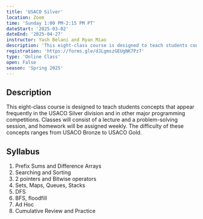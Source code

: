 ```yaml
---
title: 'USACO Silver'
location: Zoom
time: 'Sunday 1:00 PM-2:15 PM PT'
dateStart: '2025-03-02'
dateEnd: '2025-04-27'
instructor: Yash Belani and Ryan Miao
description: 'This eight-class course is designed to teach students concepts that appear frequently in the USACO Silver division and in other major programming competitions. Classes will consist of a lecture and a problem-solving session, and homework will be assigned weekly.'
registration: 'https://forms.gle/dJLgmszGEUgNK7Pz7'
type: 'Online Class'
open: False
season: 'Spring 2025'
---
```


## Description

This eight-class course is designed to teach students concepts that appear frequently in the USACO Silver division and in other major programming competitions. Classes will consist of a lecture and a problem-solving session, and homework will be assigned weekly. The difficulty of these concepts ranges from USACO Bronze to USACO Gold.

## Syllabus

1.	Prefix Sums and Difference Arrays
2.	Searching and Sorting
3.	2 pointers and Bitwise operators
4.	Sets, Maps, Queues, Stacks
5.	DFS
6.	BFS, floodfill
7.	Ad Hoc
8.	Cumulative Review and Practice

